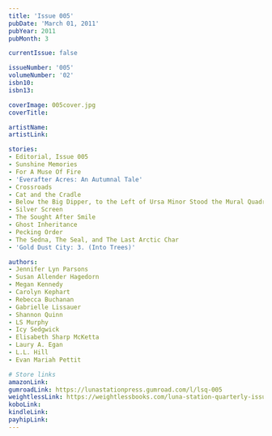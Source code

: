 ```yaml
---
title: 'Issue 005'
pubDate: 'March 01, 2011'
pubYear: 2011
pubMonth: 3

currentIssue: false

issueNumber: '005'
volumeNumber: '02'
isbn10: 
isbn13: 

coverImage: 005cover.jpg
coverTitle: 

artistName: 
artistLink: 

stories:
- Editorial, Issue 005
- Sunshine Memories
- For A Muse Of Fire
- 'Everafter Acres: An Autumnal Tale'
- Crossroads
- Cat and the Cradle
- Below the Big Dipper, to the Left of Ursa Minor Stood the Mural Quadrant Constellation
- Silver Screen
- The Sought After Smile
- Ghost Inheritance
- Pecking Order
- The Sedna, The Seal, and The Last Arctic Char
- 'Gold Dust City: 3. (Into Trees)'

authors:
- Jennifer Lyn Parsons
- Susan Allender Hagedorn
- Megan Kennedy
- Carolyn Kephart
- Rebecca Buchanan
- Gabrielle Lissauer
- Shannon Quinn
- LS Murphy
- Icy Sedgwick
- Elisabeth Sharp McKetta
- Laury A. Egan
- L.L. Hill
- Evan Mariah Pettit

# Store links
amazonLink: 
gumroadLink: https://lunastationpress.gumroad.com/l/lsq-005
weightlessLink: https://weightlessbooks.com/luna-station-quarterly-issue-005/
koboLink: 
kindleLink: 
payhipLink: 
---
```

